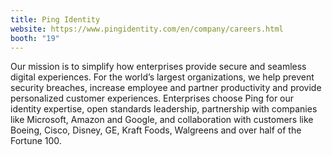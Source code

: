 ```yaml
---
title: Ping Identity
website: https://www.pingidentity.com/en/company/careers.html
booth: "19"
---
```


Our mission is to simplify how enterprises provide secure and seamless digital experiences. For the world’s largest organizations, we help prevent security breaches, increase employee and partner productivity and provide personalized customer experiences. Enterprises choose Ping for our identity expertise, open standards leadership, partnership with companies like Microsoft, Amazon and Google, and collaboration with customers like Boeing, Cisco, Disney, GE, Kraft Foods, Walgreens and over half of the Fortune 100.

